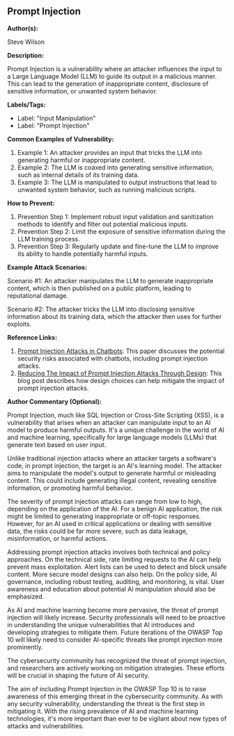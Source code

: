 ## Prompt Injection 

**Author(s):**

Steve Wilson

**Description:**

Prompt Injection is a vulnerability where an attacker influences the input to a Large Language Model (LLM) to guide its output in a malicious manner. This can lead to the generation of inappropriate content, disclosure of sensitive information, or unwanted system behavior.

**Labels/Tags:**

- Label: "Input Manipulation"
- Label: "Prompt Injection"

**Common Examples of Vulnerability:**

1. Example 1: An attacker provides an input that tricks the LLM into generating harmful or inappropriate content.
2. Example 2: The LLM is coaxed into generating sensitive information, such as internal details of its training data.
3. Example 3: The LLM is manipulated to output instructions that lead to unwanted system behavior, such as running malicious scripts.

**How to Prevent:**

1. Prevention Step 1: Implement robust input validation and sanitization methods to identify and filter out potential malicious inputs.
2. Prevention Step 2: Limit the exposure of sensitive information during the LLM training process.
3. Prevention Step 3: Regularly update and fine-tune the LLM to improve its ability to handle potentially harmful inputs.

**Example Attack Scenarios:**

Scenario #1: An attacker manipulates the LLM to generate inappropriate content, which is then published on a public platform, leading to reputational damage.

Scenario #2: The attacker tricks the LLM into disclosing sensitive information about its training data, which the attacker then uses for further exploits.

**Reference Links:**

1. [Prompt Injection Attacks in Chatbots](https://arxiv.org/abs/2102.07527): This paper discusses the potential security risks associated with chatbots, including prompt injection attacks.
2. [Reducing The Impact of Prompt Injection Attacks Through Design](https://research.kudelskisecurity.com/2023/05/25/reducing-the-impact-of-prompt-injection-attacks-through-design/): This blog post describes how design choices can help mitigate the impact of prompt injection attacks.

**Author Commentary (Optional):**

Prompt Injection, much like SQL Injection or Cross-Site Scripting (XSS), is a vulnerability that arises when an attacker can manipulate input to an AI model to produce harmful outputs. It's a unique challenge in the world of AI and machine learning, specifically for large language models (LLMs) that generate text based on user input.

Unlike traditional injection attacks where an attacker targets a software's code, in prompt injection, the target is an AI's learning model. The attacker aims to manipulate the model's output to generate harmful or misleading content. This could include generating illegal content, revealing sensitive information, or promoting harmful behavior.

The severity of prompt injection attacks can range from low to high, depending on the application of the AI. For a benign AI application, the risk might be limited to generating inappropriate or off-topic responses. However, for an AI used in critical applications or dealing with sensitive data, the risks could be far more severe, such as data leakage, misinformation, or harmful actions.

Addressing prompt injection attacks involves both technical and policy approaches. On the technical side, rate limiting requests to the AI can help prevent mass exploitation. Alert lists can be used to detect and block unsafe content. More secure model designs can also help. On the policy side, AI governance, including robust testing, auditing, and monitoring, is vital. User awareness and education about potential AI manipulation should also be emphasized.

As AI and machine learning become more pervasive, the threat of prompt injection will likely increase. Security professionals will need to be proactive in understanding the unique vulnerabilities that AI introduces and developing strategies to mitigate them. Future iterations of the OWASP Top 10 will likely need to consider AI-specific threats like prompt injection more prominently.

The cybersecurity community has recognized the threat of prompt injection, and researchers are actively working on mitigation strategies. These efforts will be crucial in shaping the future of AI security.

The aim of including Prompt Injection in the OWASP Top 10 is to raise awareness of this emerging threat in the cybersecurity community. As with any security vulnerability, understanding the threat is the first step in mitigating it. With the rising prevalence of AI and machine learning technologies, it's more important than ever to be vigilant about new types of attacks and vulnerabilities.
